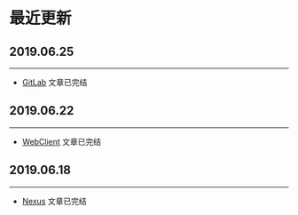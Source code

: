 # **最近更新**

## **2019.06.25**
---

- [GitLab](/zh/gitlab/) 文章已完结

## **2019.06.22**
---

- [WebClient](/zh/spring-boot-webclient/) 文章已完结

## **2019.06.18**
---

- [Nexus](/zh/nexus/) 文章已完结